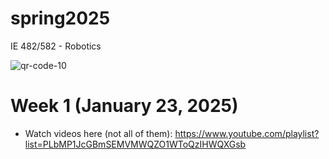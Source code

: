 # spring2025
IE 482/582 - Robotics

![qr-code-10](https://github.com/user-attachments/assets/6bff2c11-671d-4e5f-a08e-bc6fd35ec906)



# Week 1 (January 23, 2025)
- Watch videos here (not all of them):  https://www.youtube.com/playlist?list=PLbMP1JcGBmSEMVMWQZO1WToQzIHWQXGsb
